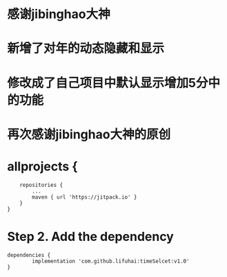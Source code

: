 # 感谢jibinghao大神
# 新增了对年的动态隐藏和显示
# 修改成了自己项目中默认显示增加5分中的功能
# 再次感谢jibinghao大神的原创
# allprojects {
		repositories {
			...
			maven { url 'https://jitpack.io' }
		}
	}
# Step 2. Add the dependency

	dependencies {
	        implementation 'com.github.lifuhai:timeSelcet:v1.0'
	}
